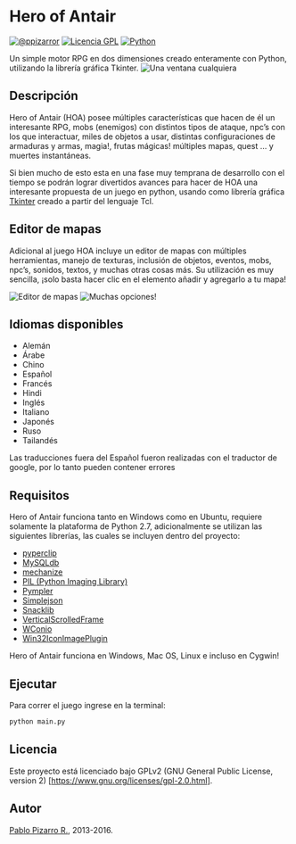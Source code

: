 # Hero of Antair

[![@ppizarror](http://ppizarror.com/resources/images/autor.svg)](http://ppizarror.com)
[![Licencia GPL](http://ppizarror.com/resources/images/licenciagpl2.svg)](https://www.gnu.org/licenses/old-licenses/gpl-2.0.html)
[![Python](http://ppizarror.com/resources/images/python27.svg)](https://www.python.org/downloads/)

Un simple motor RPG en dos dimensiones creado enteramente con Python, utilizando la librería gráfica Tkinter.
![][image-1]

## Descripción
Hero of Antair (HOA) posee múltiples características que hacen de él un interesante RPG, mobs (enemigos) con distintos tipos de ataque, npc’s con los que interactuar, miles de objetos a usar, distintas configuraciones de armaduras y armas, magia!, frutas mágicas! múltiples mapas, quest … y muertes instantáneas.

Si bien mucho de esto esta en una fase muy temprana de desarrollo con el tiempo se podrán lograr divertidos avances para hacer de HOA una interesante propuesta de un juego en python, usando como librería gráfica [Tkinter][1] creado a partir del lenguaje Tcl.

## Editor de mapas
Adicional al juego HOA incluye un editor de mapas con múltiples herramientas, manejo de texturas, inclusión de objetos, eventos, mobs, npc’s, sonidos, textos, y muchas otras cosas más.
Su utilización es muy sencilla, ¡solo basta hacer clic en el elemento añadir y agregarlo a tu mapa!

![][image-2]
![][image-3]

## Idiomas disponibles
- Alemán
- Árabe
- Chino
- Español
- Francés
- Hindi
- Inglés
- Italiano
- Japonés
- Ruso
- Tailandés

Las traducciones fuera del Español fueron realizadas con el traductor de google, por lo tanto pueden contener errores

## Requisitos
Hero of Antair funciona tanto en Windows como en Ubuntu, requiere solamente la plataforma de Python 2.7, adicionalmente se utilizan las siguientes librerías, las cuales se incluyen dentro del proyecto:
- [pyperclip][2]
- [MySQLdb][3]
- [mechanize][4]
- [PIL (Python Imaging Library)][5]
- [Pympler][6]
- [Simplejson][7]
- [Snacklib][8]
- [VerticalScrolledFrame][9]
- [WConio][10]
- [Win32IconImagePlugin][11]

Hero of Antair funciona en Windows, Mac OS, Linux e incluso en Cygwin!

## Ejecutar
Para correr el juego ingrese en la terminal: 
```python
python main.py
```

## Licencia
Este proyecto está licenciado bajo GPLv2 (GNU General Public License, version 2) [https://www.gnu.org/licenses/gpl-2.0.html].

## Autor
<a href="http://ppizarror.com">Pablo Pizarro R.</a>, 2013-2016.

[1]:	https://docs.python.org/2/library/tkinter.html
[2]:	https://pypi.python.org/pypi/pyperclip
[3]:	http://mysql-python.sourceforge.net/MySQLdb.html
[4]:	https://pypi.python.org/pypi/mechanize/
[5]:	https://pypi.python.org/pypi/PIL
[6]:	https://pypi.python.org/pypi/Pympler
[7]:	https://pypi.python.org/pypi/simplejson/
[8]:	http://www.speech.kth.se/snack/
[9]:	http://tkinter.unpythonic.net/wiki/VerticalScrolledFrame
[10]:	http://newcenturycomputers.net/projects/wconio.html
[11]:	https://code.google.com/p/casadebender/wiki/Win32IconImagePlugin

[image-1]: http://ppizarror.com/resources/images/hoa/captura1.png "Una ventana cualquiera"
[image-2]: http://ppizarror.com/resources/images/hoa/editor1.png "Editor de mapas"
[image-3]: http://ppizarror.com/resources/images/hoa/editor2.png "Muchas opciones!"